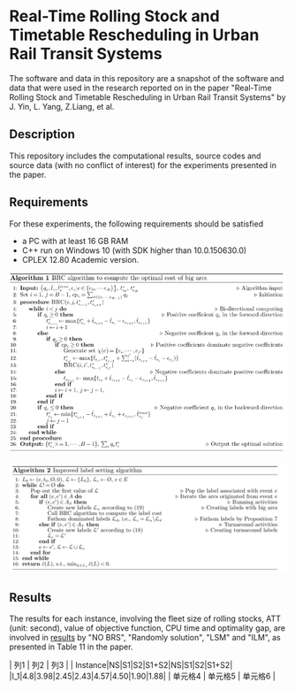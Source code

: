 # Real-Time Rolling Stock and Timetable Rescheduling in Urban Rail Transit Systems

The software and data in this repository are a snapshot of the software and data
that were used in the research reported on in the paper "Real-Time Rolling Stock and Timetable Rescheduling in Urban Rail Transit Systems" by J. Yin, L. Yang, Z.Liang, et al.
## Description

This repository includes the computational results, source codes and source data (with no conflict of interest) for the experiments presented in the paper. 

## Requirements
For these experiments, the following requirements should be satisfied
* a PC with at least 16 GB RAM
* C++ run on Windows 10 (with SDK higher than 10.0.150630.0)
* CPLEX 12.80 Academic version.

![Algorithm 1. BRC algorithm to compute the optimal cost of big arcs](https://github.com/JerryYINJIATENG/RSTO-platform/blob/master/Materials/ILS.png)


![Algorithm 2. Improved label setting algorithm](https://github.com/JerryYINJIATENG/RSTO-platform/blob/master/Materials/LabelCorrecting.jpg)

## Results
The results for each instance, involving the fleet size of rolling stocks, ATT (unit: second), value of objective function, CPU time and optimality gap, are involved in [results](results) by "NO BRS", "Randomly solution", "LSM" and "ILM", as presented in Table 11 in the paper.

| 列1 | 列2 | 列3 |
| Instance|NS|S1|S2|S1+S2|NS|S1|S2|S1+S2|
|I_1|4.8|3.98|2.45|2.43|4.57|4.50|1.90|1.88|
| 单元格4 | 单元格5 | 单元格6 |
